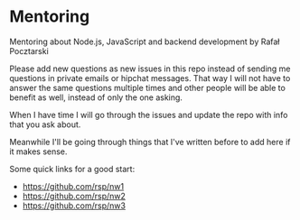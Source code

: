 Mentoring
=
Mentoring about Node.js, JavaScript and backend development by Rafał Pocztarski

Please add new questions as new issues in this repo
instead of sending me questions in private emails or hipchat messages.
That way I will not have to answer the same questions multiple times
and other people will be able to benefit as well,
instead of only the one asking.

When I have time I will go through the issues and update the repo
with info that you ask about.

Meanwhile I'll be going through things that I've written before
to add here if it makes sense.

Some quick links for a good start:

- https://github.com/rsp/nw1
- https://github.com/rsp/nw2
- https://github.com/rsp/nw3


